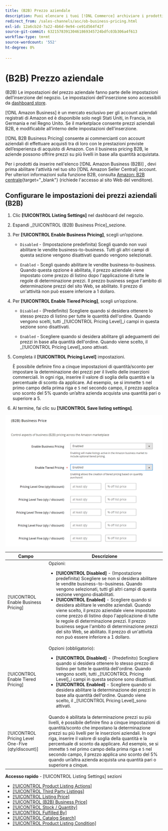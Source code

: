```yaml
---
title: (B2B) Prezzo aziendale
description: Puoi elencare i tuoi [!DNL Commerce] archiviare i prodotti sul sito Amazon Business (B2B) consentendo l’attività aziendale nel tuo Amazon [!DNL Seller Central] account.
redirect_from: /sales-channels/asc/ob-business-pricing.html
exl-id: 12a6cb2d-7a22-4b6d-9e94-ce91d564f42f
source-git-commit: 632157839130461869345724bdfc03b306a4f613
workflow-type: tm+mt
source-wordcount: '552'
ht-degree: 0%

---
```


# (B2B) Prezzo aziendale

(B2B) Le impostazioni del prezzo aziendale fanno parte delle impostazioni dell’inserzione del negozio. Le impostazioni dell&#39;inserzione sono accessibili da [dashboard store](./amazon-store-dashboard.md).

[!DNL Amazon Business] è un mercato esclusivo per gli account aziendali registrati di Amazon ed è disponibile solo negli Stati Uniti, in Francia, in Germania e nel Regno Unito. Se il marketplace consente prezzi aziendali B2B, è modificabile all’interno delle impostazioni dell’inserzione.

[!DNL B2B Business Pricing] consente ai commercianti con account aziendali di effettuare acquisti tra di loro con le prestazioni previste dell’esperienza di acquisto di Amazon. Con il business pricing B2B, le aziende possono offrire prezzi su più livelli in base alla quantità acquistata.

Per i prodotti da inserire nell&#39;elenco [!DNL Amazon Business (B2B)] , devi prima abilitare l&#39;attività nel tuo sito [!DNL Amazon Seller Central] account. Per ulteriori informazioni sulla funzione B2B, consulta [Amazon: B2B centrale](https://sellercentral.amazon.com/gp/help/G202161480/){target="_blank"} (richiede l&#39;accesso al sito Web del venditore).

## Configurare le impostazioni dei prezzi aziendali (B2B)

1. Clic **[!UICONTROL Listing Settings]** nel dashboard del negozio.

1. Espandi _[!UICONTROL (B2B) Business Price]_sezione.

1. Per **[!UICONTROL Enable Business Pricing]**, scegli un’opzione.

   - `Disabled` - (Impostazione predefinita) Scegli quando non vuoi abilitare le vendite business-to-business. Tutti gli altri campi di questa sezione vengono disattivati quando vengono selezionati.

   - `Enabled` - Scegli quando abilitare le vendite business-to-business. Quando questa opzione è abilitata, il prezzo aziendale viene impostato come prezzo di listino dopo l&#39;applicazione di tutte le regole di determinazione prezzi. Il prezzo business segue l&#39;ambito di determinazione prezzi del sito Web, se abilitato. Il prezzo di un&#39;attività non può essere inferiore a 1 dollaro.

1. Per **[!UICONTROL Enable Tiered Pricing]**, scegli un’opzione.

   - `Disabled` - (Predefinito) Scegliere quando si desidera ottenere lo stesso prezzo di listino per tutte le quantità dell&#39;ordine. Quando vengono scelti, tutti _[!UICONTROL Pricing Level]_i campi in questa sezione sono disattivati.

   - `Enabled` - Scegliere quando si desidera abilitare gli adeguamenti dei prezzi in base alla quantità dell&#39;ordine. Quando viene scelto, il _[!UICONTROL Pricing Level]_sono attivati.

1. Completa il **[!UICONTROL Pricing Level]** impostazioni.

   È possibile definire fino a cinque impostazioni di quantità/sconto per impostare la determinazione dei prezzi per il livello delle inserzioni commerciali. In ogni riga, inserire il valore di soglia della quantità e la percentuale di sconto da applicare. Ad esempio, se si immette `5` nel primo campo della prima riga e `5` nel secondo campo, il prezzo applica uno sconto del 5% quando un’altra azienda acquista una quantità pari o superiore a 5.

1. Al termine, fai clic su **[!UICONTROL Save listing settings]**.

![Amazon Business Pricing (B2B)](assets/amazon-business-pricing.png)

| Campo | Descrizione |
|--- |--- |
| [!UICONTROL Enable Business Pricing] | Opzioni: <ul><li>**[!UICONTROL Disabled]** - (Impostazione predefinita) Scegliere se non si desidera abilitare le vendite business-to-business. Quando vengono selezionati, tutti gli altri campi di questa sezione vengono disabilitati.</li><li>**[!UICONTROL Enabled]** - Scegliere quando si desidera abilitare le vendite aziendali. Quando viene scelto, il prezzo aziendale viene impostato come prezzo di listino dopo l&#39;applicazione di tutte le regole di determinazione prezzi. Il prezzo business segue l&#39;ambito di determinazione prezzi del sito Web, se abilitato. Il prezzo di un&#39;attività non può essere inferiore a 1 dollaro.</li></ul> |
| [!UICONTROL Enable Tiered Pricing] | Opzioni (obbligatorio): <ul><li>**[!UICONTROL Disabled]** - (Predefinito) Scegliere quando si desidera ottenere lo stesso prezzo di listino per tutte le quantità dell&#39;ordine. Quando vengono scelti, tutti _[!UICONTROL Pricing Level]_i campi in questa sezione sono disattivati.</li><li>**[!UICONTROL Enabled]** - Scegliere quando si desidera abilitare la determinazione dei prezzi in base alla quantità dell&#39;ordine. Quando viene scelto, il _[!UICONTROL Pricing Level]_sono attivati.</li></ul> |
| [!UICONTROL Pricing Level One-Five (qty/discount)] | Quando è abilitata la determinazione prezzi su più livelli, è possibile definire fino a cinque impostazioni di quantità/sconto che impostano la determinazione prezzi su più livelli per le inserzioni aziendali. In ogni riga, inserire il valore di soglia della quantità e la percentuale di sconto da applicare. Ad esempio, se si immette `5` nel primo campo della prima riga e `5` nel secondo campo, il prezzo applica uno sconto del 5% quando un’altra azienda acquista una quantità pari o superiore a cinque. |

**Accesso rapido** - [!UICONTROL Listing Settings] sezioni

- [[!UICONTROL Product Listing Actions]](./product-listing-actions.md)
- [[!UICONTROL Third Party Listings]](./third-party-listing-settings.md)
- [[!UICONTROL Listing Price]](./listing-price.md)
- [[!UICONTROL (B2B) Business Price]](./business-pricing.md)
- [[!UICONTROL Stock / Quantity]](./stock-quantity.md)
- [[!UICONTROL Fulfilled By]](./fulfilled-by.md)
- [[!UICONTROL Catalog Search]](./catalog-search.md)
- [[!UICONTROL Product Listing Condition]](./product-listing-condition.md)
